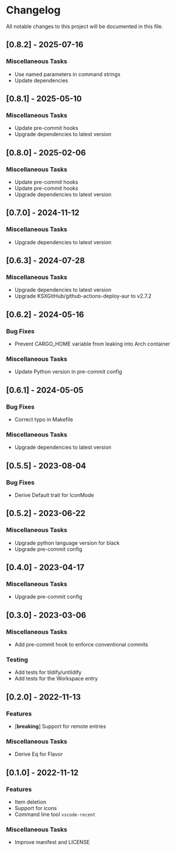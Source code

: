 # Changelog

All notable changes to this project will be documented in this file.

## [0.8.2] - 2025-07-16

### Miscellaneous Tasks

- Use named parameters in command strings
- Update dependencies

## [0.8.1] - 2025-05-10

### Miscellaneous Tasks

- Update pre-commit hooks
- Upgrade dependencies to latest version

## [0.8.0] - 2025-02-06

### Miscellaneous Tasks

- Update pre-commit hooks
- Update pre-commit hooks
- Upgrade dependencies to latest version

## [0.7.0] - 2024-11-12

### Miscellaneous Tasks

- Upgrade dependencies to latest version

## [0.6.3] - 2024-07-28

### Miscellaneous Tasks

- Upgrade dependencies to latest version
- Upgrade KSXGitHub/github-actions-deploy-aur to v2.7.2

## [0.6.2] - 2024-05-16

### Bug Fixes

- Prevent CARGO_HOME variable from leaking into Arch container

### Miscellaneous Tasks

- Update Python version in pre-commit config

## [0.6.1] - 2024-05-05

### Bug Fixes

- Correct typo in Makefile

### Miscellaneous Tasks

- Upgrade dependencies to latest version

## [0.5.5] - 2023-08-04

### Bug Fixes

- Derive Default trait for IconMode

## [0.5.2] - 2023-06-22

### Miscellaneous Tasks

- Upgrade python language version for black
- Upgrade pre-commit config

## [0.4.0] - 2023-04-17

### Miscellaneous Tasks

- Upgrade pre-commit config

## [0.3.0] - 2023-03-06

### Miscellaneous Tasks

- Add pre-commit hook to enforce conventional commits

### Testing

- Add tests for tildify/untildify
- Add tests for the Workspace entry

## [0.2.0] - 2022-11-13

### Features

- [**breaking**] Support for remote entries

### Miscellaneous Tasks

- Derive Eq for Flavor

## [0.1.0] - 2022-11-12

### Features

- Item deletion
- Support for icons
- Command line tool `vscode-recent`

### Miscellaneous Tasks

- Improve manifest and LICENSE

<!-- generated by git-cliff -->
